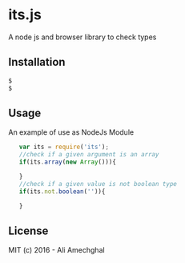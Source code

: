 # its.js

A node js and browser library to check types 


## Installation

```bash
$ 
$ 
```

## Usage

An example of use as NodeJs Module
```js
   var its = require('its');
   //check if a given argument is an array
   if(its.array(new Array())){

   }
   //check if a given value is not boolean type
   if(its.not.boolean('')){

   }
```
## License
MIT
(c) 2016 -  Ali Amechghal
